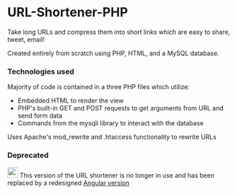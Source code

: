 # URL-Shortener-PHP

Take long URLs and compress them into short links which are easy to share, tweet, email!

Created entirely from scratch using PHP, HTML, and a MySQL database.

### Technologies used

Majority of code is contained in a three PHP files which utilize:
- Embedded HTML to render the view
- PHP's built-in GET and POST requests to get arguments from URL and send form data
- Commands from the mysqli library to interact with the database

Uses Apache's mod_rewrite and .htaccess functionality to rewrite URLs

### Deprecated

<img src="https://varahund.files.wordpress.com/2016/06/varning.jpg" width=24/>  This version of the URL shortener is no longer in use and has been replaced by a redesigned [Angular version](https://github.com/kellenschmidt/urlshortener.kellenschmidt.com)
